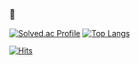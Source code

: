 ###   👋

<!--
**sonakeee/sonakeee** is a ✨ _special_ ✨ repository because its `README.md` (this file) appears on your GitHub profile.

Here are some ideas to get you started:

- 🔭 I’m currently working on ...
- 🌱 I’m currently learning ...
- 👯 I’m looking to collaborate on ...
- 🤔 I’m looking for help with ...
- 💬 Ask me about ...
- 📫 How to reach me: ...
- 😄 Pronouns: ...
- ⚡ Fun fact: ...
-->

[![Solved.ac Profile](http://mazassumnida.wtf/api/v2/generate_badge?boj=sonakeee)](https://solved.ac/sonakeee/) [![Top Langs](https://github-readme-stats.vercel.app/api/top-langs/?username=sonakeee&layout=compact&custom_title=My&nbsp;Language&nbsp;⌨️&bg_color=30,f7cac9,92a8d1&title_color=fff&text_color=fff)](https://github.com/anuraghazra/github-readme-stats)


[![Hits](https://hits.seeyoufarm.com/api/count/incr/badge.svg?url=https%3A%2F%2Fgithub.com%2Fsonakeee%2Fhit-counter&count_bg=%236548FF&title_bg=%23822ED7&icon=deno.svg&icon_color=%23FFFFFF&title=hits&edge_flat=false)](https://hits.seeyoufarm.com)                    
